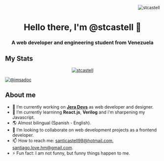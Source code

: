 <div id ="header">
  <p align="right"> <img src="https://komarev.com/ghpvc/?username=stcastell&label=Profile%20views&color=0e75b6&style=flat" alt="stcastell" /> </p>
  <h1 align="center">Hello there, I'm @stcastell 👋</h1>
  <h3 align="center">A web developer and engineering student from Venezuela</h3>
</div>

<h2>My Stats</h2>
<p align="center">
  <a href="https://github.com/ryo-ma/github-profile-trophy">
    <img src="https://github-profile-trophy.vercel.app/?username=stcastell" alt="stcastell" />
  </a> 
</p>

<p align="left"> 
  <a href="https://twitter.com/imsadoc" target="blank"><img src="https://img.shields.io/twitter/follow/imsadoc?logo=twitter&style=for-the-badge" alt="@imsadoc" /></a> 
</p>
 
<h2>About me</h2>

- 🔭 I’m currently working on <a href="https://jeradevelopers.github.io/">**Jera Devs**</a> as web developer and designer. 
- 🌱 I’m currently learninng **React.js**, **Verilog** and i'm sharpening my Javascript.
- 🌎 Almost bilingual (Spanish - English).
- 👯 I’m looking to collaborate on web development projects as a frontend developer.
- 📫 How to reach me: santicastell98@hotmail.com, santiago.love.hm@gmail.com.
- ⚡ Fun fact: I am not funny, but funny things happen to me.

<!--
<h2 align="left">Connect with me:</h2>
<p align="left">
  <a href="https://codepen.io/stcastell" target="blank"><img align="center" src="https://raw.githubusercontent.com/rahuldkjain/github-profile-readme-generator/master/src/images/icons/Social/codepen.svg" alt="stcastell" height="30" width="40" /></a>
  <a href="https://dev.to/@stcastell" target="blank"><img align="center" src="https://raw.githubusercontent.com/rahuldkjain/github-profile-readme-generator/master/src/images/icons/Social/devto.svg" alt="@stcastell" height="30" width="40" /></a>
  <a href="https://twitter.com/stcastell" target="blank"><img align="center" src="https://raw.githubusercontent.com/rahuldkjain/github-profile-readme-generator/master/src/images/icons/Social/twitter.svg" alt="stcastell" height="30" width="40" /></a>
  <a href="https://linkedin.com/in/stcastell" target="blank"><img align="center" src="https://raw.githubusercontent.com/rahuldkjain/github-profile-readme-generator/master/src/images/icons/Social/linked-in-alt.svg" alt="stcastell" height="30" width="40" /></a>
  <a href="https://stackoverflow.com/users/stcastell" target="blank"><img align="center" src="https://raw.githubusercontent.com/rahuldkjain/github-profile-readme-generator/master/src/images/icons/Social/stack-overflow.svg" alt="stcastell" height="30" width="40" /></a>
  <a href="https://instagram.com/stcastell" target="blank"><img align="center" src="https://raw.githubusercontent.com/rahuldkjain/github-profile-readme-generator/master/src/images/icons/Social/instagram.svg" alt="@stcastell" height="30" width="40" /></a>
  <a href="https://discord.gg/stcastell#9763" target="blank"><img align="center" src="https://raw.githubusercontent.com/rahuldkjain/github-profile-readme-generator/master/src/images/icons/Social/discord.svg" alt="stcastell#9763" height="30" width="40" /></a>
</p>


<h3 align="left">Connect with me:</h3>
<p align="left">
<a href="https://codepen.io/stcastell" target="blank"><img align="center" src="https://raw.githubusercontent.com/rahuldkjain/github-profile-readme-generator/master/src/images/icons/Social/codepen.svg" alt="stcastell" height="30" width="40" /></a>
<a href="https://dev.to/@stcastell" target="blank"><img align="center" src="https://raw.githubusercontent.com/rahuldkjain/github-profile-readme-generator/master/src/images/icons/Social/devto.svg" alt="@stcastell" height="30" width="40" /></a>
<a href="https://twitter.com/stcastell" target="blank"><img align="center" src="https://raw.githubusercontent.com/rahuldkjain/github-profile-readme-generator/master/src/images/icons/Social/twitter.svg" alt="stcastell" height="30" width="40" /></a>
<a href="https://linkedin.com/in/stcastell" target="blank"><img align="center" src="https://raw.githubusercontent.com/rahuldkjain/github-profile-readme-generator/master/src/images/icons/Social/linked-in-alt.svg" alt="stcastell" height="30" width="40" /></a>
<a href="https://stackoverflow.com/users/stcastell" target="blank"><img align="center" src="https://raw.githubusercontent.com/rahuldkjain/github-profile-readme-generator/master/src/images/icons/Social/stack-overflow.svg" alt="stcastell" height="30" width="40" /></a>
<a href="https://instagram.com/stcastell" target="blank"><img align="center" src="https://raw.githubusercontent.com/rahuldkjain/github-profile-readme-generator/master/src/images/icons/Social/instagram.svg" alt="@stcastell" height="30" width="40" /></a>
<a href="https://discord.gg/stcastell#9763" target="blank"><img align="center" src="https://raw.githubusercontent.com/rahuldkjain/github-profile-readme-generator/master/src/images/icons/Social/discord.svg" alt="stcastell#9763" height="30" width="40" /></a>
</p>

<h3 align="left">Languages and Tools:</h3>
<p align="left"> <a href="https://www.w3schools.com/css/" target="_blank" rel="noreferrer"> <img src="https://raw.githubusercontent.com/devicons/devicon/master/icons/css3/css3-original-wordmark.svg" alt="css3" width="40" height="40"/> </a> <a href="https://www.figma.com/" target="_blank" rel="noreferrer"> <img src="https://www.vectorlogo.zone/logos/figma/figma-icon.svg" alt="figma" width="40" height="40"/> </a> <a href="https://git-scm.com/" target="_blank" rel="noreferrer"> <img src="https://www.vectorlogo.zone/logos/git-scm/git-scm-icon.svg" alt="git" width="40" height="40"/> </a> <a href="https://www.w3.org/html/" target="_blank" rel="noreferrer"> <img src="https://raw.githubusercontent.com/devicons/devicon/master/icons/html5/html5-original-wordmark.svg" alt="html5" width="40" height="40"/> </a> <a href="https://developer.mozilla.org/en-US/docs/Web/JavaScript" target="_blank" rel="noreferrer"> <img src="https://raw.githubusercontent.com/devicons/devicon/master/icons/javascript/javascript-original.svg" alt="javascript" width="40" height="40"/> </a> <a href="https://www.photoshop.com/en" target="_blank" rel="noreferrer"> <img src="https://raw.githubusercontent.com/devicons/devicon/master/icons/photoshop/photoshop-line.svg" alt="photoshop" width="40" height="40"/> </a> </p>

<p><img align="center" src="https://github-readme-stats.vercel.app/api/top-langs?username=stcastell&show_icons=true&locale=en&layout=compact" alt="stcastell" /></p>






[![GitHub Streak](http://github-readme-streak-stats.herokuapp.com?user=stcastell&theme=gotham)](https://git.io/streak-stats)

![Anurag's GitHub stats](https://github-readme-stats.vercel.app/api?username=stcastell&show_icons=true&theme=highcontrast)

**stcastell/stcastell** is a ✨ _special_ ✨ repository because its `README.md` (this file) appears on your GitHub profile.

Here are some ideas to get you started:


-->
